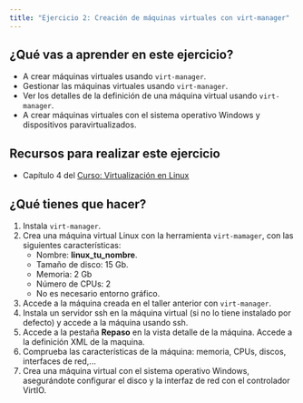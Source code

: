 ```yaml
---
title: "Ejercicio 2: Creación de máquinas virtuales con virt-manager"
---
```


## ¿Qué vas a aprender en este ejercicio?

* A crear máquinas virtuales usando `virt-manager`.
* Gestionar las máquinas virtuales usando `virt-manager`.
* Ver los detalles de la definición de una máquina virtual usando `virt-manager`.
* A crear máquinas virtuales con el sistema operativo Windows y dispositivos paravirtualizados.

## Recursos para realizar este ejercicio

* Capítulo 4 del [Curso: Virtualización en Linux](https://github.com/josedom24/curso_virtualizacion_linux)

## ¿Qué tienes que hacer?

1. Instala `virt-manager`.
2. Crea una máquina virtual Linux con la herramienta `virt-mamager`, con las siguientes características:
	* Nombre: **linux_tu_nombre**.
	* Tamaño de disco: 15 Gb.
	* Memoria: 2 Gb
	* Número de CPUs: 2
	* No es necesario entorno gráfico.
3. Accede a la máquina creada en el taller anterior con `virt-manager`.
4. Instala un servidor ssh en la máquina virtual (si no lo tiene instalado por defecto) y accede a la máquina usando ssh.
5. Accede a la pestaña **Repaso** en la vista detalle de la máquina. Accede a la definición XML de la maquina.
6. Comprueba las características de la máquina: memoria, CPUs, discos, interfaces de red,...
7. Crea una máquina virtual con el sistema operativo Windows, asegurándote configurar el disco y la interfaz de red con el controlador VirtIO.

